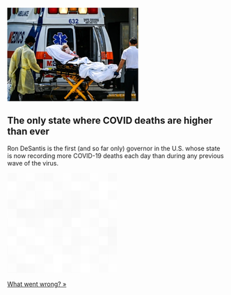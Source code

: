 
![The only state where COVID deaths are higher than ever](./20210825115855.png)
## The only state where COVID deaths are higher than ever

Ron DeSantis is the first (and so far only) governor in the U.S. whose state is now recording more COVID-19 deaths each day than during any previous wave of the virus.

![pic](../square_bg.png)

[What went wrong? »](https://www.yahoo.com/news/florida-is-the-only-state-where-more-people-are-dying-of-covid-now-than-ever-before-what-went-wrong-090001893.html)
